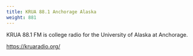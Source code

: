 ```yaml
---
title: KRUA 88.1 Anchorage Alaska
weight: 881
---
```

KRUA 88.1 FM is college radio for the University of Alaska at Anchorage.

https://kruaradio.org/
